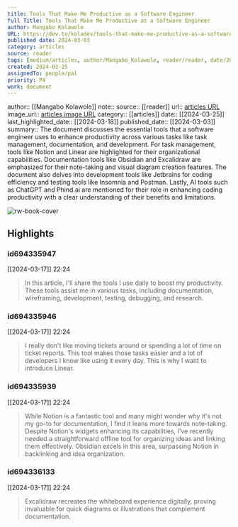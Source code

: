 ```yaml
---
title: Tools That Make Me Productive as a Software Engineer
full Title: Tools That Make Me Productive as a Software Engineer
author: Mangabo Kolawole
URL: https://dev.to/koladev/tools-that-make-me-productive-as-a-software-engineer-2dge
published date: 2024-03-03
category: articles
source: reader
tags: [medium/articles, author/Mangabo_Kolawole, reader/reader, date/2024-03-18, area/reader]
created: 2024-03-25
assignedTo: people/pal
priority: P4
work: document
---
```

author:: [[Mangabo Kolawole]]
note:: 
source:: [[reader]]
url:: [articles URL](https://dev.to/koladev/tools-that-make-me-productive-as-a-software-engineer-2dge)
image_url:: [articles image URL](https://media.dev.to/cdn-cgi/image/width=1000,height=500,fit=cover,gravity=auto,format=auto/https%3A%2F%2Fdev-to-uploads.s3.amazonaws.com%2Fuploads%2Farticles%2F6v1m9goak6xir3tl8jba.png)
category:: [[articles]]
date:: [[2024-03-25]]
last_highlighted_date:: [[2024-03-18]]
published_date:: [[2024-03-03]]
summary:: The document discusses the essential tools that a software engineer uses to enhance productivity across various tasks like task management, documentation, and development. For task management, tools like Notion and Linear are highlighted for their organizational capabilities. Documentation tools like Obsidian and Excalidraw are emphasized for their note-taking and visual diagram creation features. The document also delves into development tools like Jetbrains for coding efficiency and testing tools like Insomnia and Postman. Lastly, AI tools such as ChatGPT and Phind.ai are mentioned for their role in enhancing coding productivity with a clear understanding of their benefits and limitations.


![rw-book-cover](https://media.dev.to/cdn-cgi/image/width=1000,height=500,fit=cover,gravity=auto,format=auto/https%3A%2F%2Fdev-to-uploads.s3.amazonaws.com%2Fuploads%2Farticles%2F6v1m9goak6xir3tl8jba.png)

## Highlights
### id694335947
[[2024-03-17]] 22:24
> In this article, I'll share the tools I use daily to boost my productivity. These tools assist me in various tasks, including documentation, wireframing, development, testing, debugging, and research.


### id694335946
[[2024-03-17]] 22:24
> I really don't like moving tickets around or spending a lot of time on ticket reports. This tool makes those tasks easier and a lot of developers I know like using it every day. This is why I want to introduce Linear.


### id694335939
[[2024-03-17]] 22:24
> While Notion is a fantastic tool and many might wonder why it's not my go-to for documentation, I find it leans more towards note-taking. Despite Notion's widgets enhancing its capabilities, I've recently needed a straightforward offline tool for organizing ideas and linking them effectively. Obsidian excels in this area, surpassing Notion in backlinking and idea organization.


### id694336133
[[2024-03-17]] 22:24
> Excalidraw recreates the whiteboard experience digitally, proving invaluable for quick diagrams or illustrations that complement documentation.



